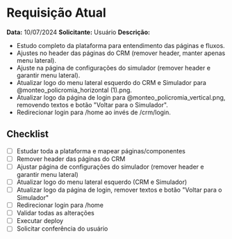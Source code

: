 # Requisição Atual

**Data:** 10/07/2024
**Solicitante:** Usuário
**Descrição:**
- Estudo completo da plataforma para entendimento das páginas e fluxos.
- Ajustes no header das páginas do CRM (remover header, manter apenas menu lateral).
- Ajuste na página de configurações do simulador (remover header e garantir menu lateral).
- Atualizar logo do menu lateral esquerdo do CRM e Simulador para @monteo_policromia_horizontal (1).png.
- Atualizar logo da página de login para @monteo_policromia_vertical.png, removendo textos e botão "Voltar para o Simulador".
- Redirecionar login para /home ao invés de /crm/login.

## Checklist
- [ ] Estudar toda a plataforma e mapear páginas/componentes
- [ ] Remover header das páginas do CRM
- [ ] Ajustar página de configurações do simulador (remover header e garantir menu lateral)
- [ ] Atualizar logo do menu lateral esquerdo (CRM e Simulador)
- [ ] Atualizar logo da página de login, remover textos e botão "Voltar para o Simulador"
- [ ] Redirecionar login para /home
- [ ] Validar todas as alterações
- [ ] Executar deploy
- [ ] Solicitar conferência do usuário 